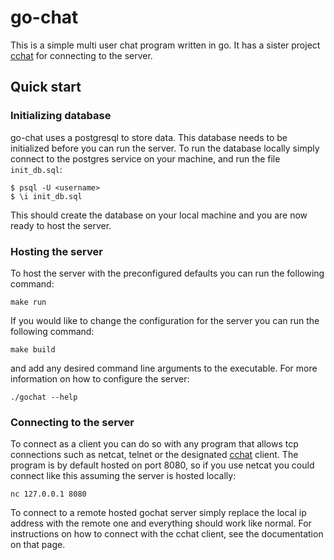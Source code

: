 # go-chat
This is a simple multi user chat program written in go. It has a sister project [cchat](https://github.com/gremble0/cchat) for connecting to the server.

## Quick start
### Initializing database
go-chat uses a postgresql to store data. This database needs to be initialized before you can run the server. To run the database locally simply connect to the postgres service on your machine, and run the file `init_db.sql`:
```shell
$ psql -U <username>
$ \i init_db.sql
```
This should create the database on your local machine and you are now ready to host the server.

### Hosting the server
To host the server with the preconfigured defaults you can run the following command:
```shell
make run
```
If you would like to change the configuration for the server you can run the following command:
```shell
make build
```
and add any desired command line arguments to the executable. For more information on how to configure the server:
```shell
./gochat --help
```

### Connecting to the server
To connect as a client you can do so with any program that allows tcp connections such as netcat, telnet or the designated [cchat](https://github.com/gremble0/cchat) client. The program is by default hosted on port 8080, so if you use netcat you could connect like this assuming the server is hosted locally:
```shell
nc 127.0.0.1 8080
```
To connect to a remote hosted gochat server simply replace the local ip address with the remote one and everything should work like normal. For instructions on how to connect with the cchat client, see the documentation on that page.
